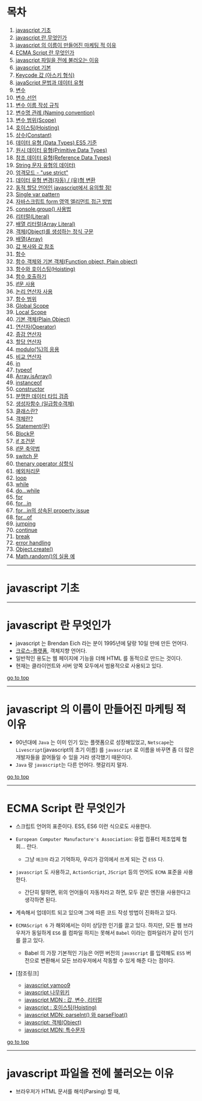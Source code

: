# 목차
  1. [javascript 기초](#javascript-기초)
  2. [javascript 란 무엇인가](#javascript-란-무엇인가)
  3. [javascript 의 이름이 만들어진 마케팅 적 이유](#javascript-의-이름이-만들어진-마케팅-적-이유)
  4. [ECMA Script 란 무엇인가](#ecma-script-란-무엇인가)
  5. [javascript 파일을 </body> 전에 불러오는 이유](#javascript-파일을--전에-불러오는-이유)
  6. [javascript 기본](#javascript-기본)
  7. [Keycode 값 (아스키 형식)](#keycode-값-아스키-형식)
  8. [javaScript 문법과 데이터 유형](#javascript-문법과-데이터-유형)
  9. [변수](#변수)
  10. [변수 선언](#변수-선언)
  11. [변수 이름 작성 규칙](#변수-이름-작성-규칙)
  12. [변수명 관례 (Naming convention)](#변수명-관례-naming-convention)
  13. [변수 범위(Scope)](#변수-범위scope)
  14. [호이스팅(Hoisting)](#호이스팅hoisting)
  15. [상수(Constant)](#상수constant)
  16. [데이터 유형 (Data Types) ES5 기준](#데이터-유형-data-types-es5-기준)
  17. [원시 데이터 유형(Primitive Data Types)](#원시-데이터-유형primitive-data-types)
  18. [참조 데이터 유형(Reference Data Types)](#참조-데이터-유형reference-data-types)
  19. [String 문자 유형의 데이터)](#string-문자-유형의-데이터)
  20. [엄격모드 - "use strict"](#엄격모드---use-strict)
  21. [데이터 유형 변경(자동) / (유)형 변환](#데이터-유형-변경자동--유형-변환)
  22. [동적 할당 언어인 javascript에서 유의할 점!](#동적-할당-언어인-javascript에서-유의할-점)
  23. [Single var pattern](#single-var-pattern)
  24. [자바스크립트 form 영역 엘리먼트 접근 방법](#자바스크립트-form-영역-엘리먼트-접근-방법)
  25. [console.group() 사용법](#consolegroup-사용법)
  26. [리터럴(Literal)](#리터럴literal)
  27. [배열 리터럴(Array Literal)](#배열-리터럴array-literal)
  28. [객체(Object)를 생성하는 정식 구문](#객체object를-생성하는-정식-구문)
  29. [배열(Array)](#배열array)
  30. [값 복사와 값 참조](#값-복사와-값-참조)
  31. [함수](#함수)
  32. [함수 객체와 기본 객체(Function object, Plain object)](#함수-객체와-기본-객체function-object-plain-object)
  33. [함수와 호이스팅(Hoisting)](#함수와-호이스팅hoisting)
  34. [함수 호출하기](#함수-호출하기)
  35. [if문 사용](#if문-사용)
  36. [논리 연산자 사용](#논리-연산자-사용)
  37. [함수 범위](#함수-범위)
  38. [Global Scope](#global-scope)
  39. [Local Scope](#local-scope)
  40. [기본 객체(Plain Object)](#기본-객체plain-object)
  41. [연산자(Operator)](#연산자operator)
  42. [증감 연산자](#증감-연산자)
  43. [할당 연산자](#할당-연산자)
  44. [modulo(%)의 응용](#modulo의-응용)
  45. [비교 연산자](#비교-연산자)
  46. [in](#in)
  47. [typeof](#typeof)
  48. [Array.isArray()](#arrayisarray)
  49. [instanceof](#instanceof)
  50. [constructor](#constructor)
  51. [분명한 데이터 타입 검증](#분명한-데이터-타입-검증)
  52. [생성자함수 (일급함수객체)](#생성자함수-일급함수객체)
  53. [클래스란?](#클래스란)
  54. [객체란?](#객체란)
  55. [Statement(문)](#statement문)
  56. [Block문](#block문)
  57. [if 조건문](#if-조건문)
  58. [if문 축약법](#if문-축약법)
  59. [switch 문](#switch-문)
  60. [thenary operator 삼항식](#thenary-operator-삼항식)
  61. [예외처리문](#예외처리문)
  62. [loop](#loop)
  63. [while](#while)
  64. [do...while](#dowhile)
  65. [for](#for)
  66. [for...in](#forin)
  67. [for...in의 상속된 property issue](#forin의-상속된-property-issue)
  68. [for...of](#forof)
  69. [jumping](#jumping)
  70. [continue](#continue)
  71. [break](#break)
  72. [error handling](#error-handling)
  73. [Object.create()](#objectcreate)
  74. [Math.random()의 실용 예](#mathrandom의-실용-예)

------

# javascript 기초

------

# javascript 란 무엇인가
  - javascript 는 Brendan Eich 라는 분이 1995년에 달랑 10일 만에 만든 언어다.
  - [크로스-플랫폼](https://ko.wikipedia.org/wiki/%ED%81%AC%EB%A1%9C%EC%8A%A4_%ED%94%8C%EB%9E%AB%ED%8F%BC), 객체지향 언어다.
  - 일반적인 용도는 웹 페이지에 기능을 더해 HTML 를 동적으로 만드는 것이다.
  - 현재는 클라이언트와 서버 양쪽 모두에서 범용적으로 사용되고 있다.

[go to top](#목차)

------

# javascript 의 이름이 만들어진 마케팅 적 이유
  - 90년대에 `Java` 는 이미 인기 있는 플랫폼으로 성장해있었고,  `Netscape`는 `Livescript`(javascript의 초기 이름) 를 `javascript` 로 이름을 바꾸면 좀 더 많은 개발자들을 끌어들일 수 있을 거라 생각했기 때문이다.
  - `Java` 랑 `javascript`는 다른 언어다. 햇갈리지 말자.

[go to top](#목차)

------

# ECMA Script 란 무엇인가
  - 스크립트 언어의 표준이다. ES5, ES6 이런 식으로도 사용한다.
  - `European Computer Manufacture's Association`: 유럽 컴퓨터 제조업체 협회... 란다.
    - 그냥 `에크마` 라고 기억하자, 우리가 강의에서 쓰게 되는 건 `ES5` 다.
  - `javascript` 도 사용하고, `ActionScript`, `JScript` 등의 언어도 `ECMA` 표준을 사용한다.
    - 간단히 말하면, 위의 언어들이 자동차라고 하면, 모두 같은 엔진을 사용한다고 생각하면 된다.
  - 계속해서 업데이트 되고 있으며 그에 따른 코드 작성 방법이 진화하고 있다.
  - `ECMAScript 6` 가 해외에서는 이미 상당한 인기를 끌고 있다. 하지만, 모든 웹 브라우저가 동일하게 `ES6` 를 컴파일 하지는 못해서 `Babel` 이라는 컴파일러가 같이 인기를 끌고 있다.
    - Babel 의 가장 기본적인 기능은 어떤 버전의 `javascript` 를 입력해도 `ES5` 버전으로 변환해서 모든 브라우저에서 작동할 수 있게 해준 다는 점이다.

  - [참조링크]
    - [javascript yamoo9](https://github.com/yamoo9/FDS/blob/4th/LECTURE/DAY05/javaScript.md)
    - [javascript 나무위키](https://namu.wiki/w/javaScript)
    - [javascript MDN : 값, 변수, 리터럴](https://developer.mozilla.org/ko/docs/Web/javaScript/Guide/Values,_variables,_and_literals)
    - [javascript : 호이스팅(Hoisting)](http://webruden.tistory.com/25)
    - [javascript MDN: parseInt() 와 parseFloat()](https://developer.mozilla.org/ko/docs/Web/javaScript/Reference/Global_Objects/parseInt)
    - [javascript:  객체(Object)](https://brunch.co.kr/@brunch92ny/8)
    - [javascript MDN: 특수문자](https://msdn.microsoft.com/ko-kr/library/2yfce773(v=vs.94).aspx)

[go to top](#목차)

------

# javascript 파일을 </body> 전에 불러오는 이유
  - 브라우저가 HTML 문서를 해석(Parsing) 할 때, <script> 태그를 만나면 그 안에 있는 javascript의 처리가 끝날 때까지 다른 HTML 해석을 멈춘다.
  - 사용자 입장에서 HTML 페이지가 화면에 다 렌더링 되기까지 더 오래 걸린다.
  - CSS, HTML 해석이 먼저 완료된 후, javascript를 불러오는 것이 사용자 입장에서는 더 빠르게 느껴진다.

[go to top](#목차)

------

# javascript 기본
  - 대소문자 구분한다.
  - 명령을 선언문과 선언식으로 구분할 수 있다.
    - 영어권에서는 Statement와 Expression 이라고 표현한다.
    - 혹은 구문과 표현식이라고 부르기도 한다.
    - [함수 선언과 표현](http://insanehong.kr/post/javascript-function/)
  - 주석은 한줄 주석은 // 사용하고, 여러 줄은 /* ~ */ 를 사용한다.

[go to top](#목차)

------

# Keycode 값 (아스키 형식)
  - javascript 에서 Key 이벤트로 값을 받아 사용한다.
  ![keycode-table](img/keycode-table.png)

[go to top](#목차)
      
------

# javaScript 문법과 데이터 유형

------

# 변수
  - javaScript 변수(Variable) 선언, 값을 할당

[go to top](#목차)

------

## 변수 선언
  - 변수(Variable) = 식별자(identifier) 
  - 초기 값은 할당되지 않음
    ```javascript
      var runch; // undefined가 기본 값
    ```
  - 선언된 변수에 값을 할당
  - 할당하는 역할을 수행하는 연산자 -> 할당(대입) 연산자
    ```javascript
      runch = 김밥;   // 김밥이란 이름의 변수를 찾음
    ```
  - var를 꼭 작성해야 한다. 안쓰면 문제를 야기시킨다.
  - 선언된 변수가 없으면 참조 오류(Reference Error) 발생!
  - Uncaught ReferenceError: 김밥 is not defined
    ```javascript
      runch = "김밥";
        // 김밥이란 문자열 데이터를 runch에 담음
      runch = '김밥';
        // 상동
      
      // 아래 영문의 경우도 마찬가지!
      runch = kimbab;
        // kimbab이란 변수를 찾음
      runch = 'kimbab';
        // kimbab이란 문자열 데이터를 runch에 담음
    ```
  - 변수를 선언함과 동시에 값을 할당하는 구문
    ```javascript
    var 변수_이름 = 값;
    var 변수_이름 = 다른_변수_이름;
      // 다른 변수에 할당된 값을 선언하는 변수에도 할당

    var dinner = '치맥';
      // 점심에 먹은 것을 저녁에도 먹고 싶지 않아!
    var dinner = runch;
      // 점심에 먹은 것을 저녁에도 먹자!
    ```

[go to top](#목차)

------

## 변수 이름 작성 규칙
  - 이름은 알아보기 쉽게, 이해하기 쉽게 명시적으로 지어야 한다.
  - 이름은 직관적으로 그것이 무엇을 말하며, 무엇을 행할 수 있는지 알게 지어야 한다.

  `<이름 지을 때 하지 말아야 할 것>`
  1. 공백으로 이름이 구분되게 지어서는 안된다.
      ```javascript
        var my name = 'yamoo9'; [X]
      ```
  2. 이름을 지을 때 첫 글자가 숫자여서는 안된다.
      ```javascript
        var 101Team = 'IoI'; [X]
        var 10px = 'Tem Pixel'; [X]
      ```
  3. 이름 지을 때 사용할 수 있는 특수문자는 정해져 있다.
    - _, $ 을 제외한 다른 특수문자는 사용할 수 없다.
      ```javascript
        var Team-101 = 'IoI'; [X]
        var @design-people = '디자인 피플'; [X]
      ```
  4. 대소문자를 구분하는 javaScript에서는 이름을 지을 때 관례가 있다.
    어긴다고 해서 문법에 오류가 발생하지는 않지만, 오래 전부터 내려오는 관습이 있다.

[go to top](#목차)

------

## 변수명 관례 (Naming convention)
  - 변수 이름은 _을 사용하여 이름을 구분한다.
  - 패턴(Pattern): 사용 빈도가 높다.
  - Single var pattern : var 변수 선언 키워드를 한 번만 사용하여 변수를 정의하는 패턴
    ```javascript
      var my_name, is_visible, has_children, remote_control;
    ```

  - 함수 이름은 카멜 케이스(camelCase) 표기법을 사용한다.
    - getName(), setAge(), showMeTheMoney(), blackSheepWall()

  - 함수 이름의 첫글자가 대문자인 경우는 특별한 함수일 가능성이 높다.
    - Navigation(), Tabs(), Carousel(), Component(), ..
    - Vue() 도 마찬가지!

[go to top](#목차)

------

## 변수 범위(Scope)
  - 전역 객체(Global Object): Window 객체
  - 전역 변수(Global Variable)
    - 전역 변수는 전역 객체의 속성이 된다. 변수를 전역에 선언 후 window.변수명
    - 어떤 함수의 바깥에 변수를 선언하면, 현재 문서의 다른 코드에 해당 변수를 사용할 수 있다.
    - 모든 구역(Block)에서 접근(Access)이 가능한 변수
    - 클라이언트 환경(Front-End)
      - 전역 객체(Global Object): Window 객체
    - 서버 환경(Back-End)
      - 전역 객체(Global object) : Global 객체
      ```javascript
        var type_of_my_phone = 'iPhone';
        console.log('전역 변수:', type_of_my_phone); // 'iphone'
      ```

  - 지역 변수(Local Variable)
    - 특정한 구역(Block)에서만 접근이 가능한 변수
    - 함수 내에 변수를 선언하면 지역 변수가 된다.
    - Block 문
      ```javascript
        {
          var type_of_my_phone = 'Apple Device';
          console.log('블록 내부 변수:', type_of_my_phone);
          // 'Apple Device'
        }
        console.log('전역 변수는 블록 내부의 변수에 영향을 받았나?:', type_of_my_phone);
        // ES6 부터는 블럭문 안에서 변수가 지역변수가 된다.
      ```

[go to top](#목차)

------

## 호이스팅(Hoisting)
  - 변수가 끌어올려지는 현상
  ```javascript
    // var somthing; // undefined이 기본값
    console.log('is exist variable `somthing`?:', somthing);
    var somthing = '썸씽~';
  ```
  - somthing에는 아직 값이 할당 되지 않아서, 자동으로 undefined 가 된다.

[go to top](#목차)

------

## 상수(Constant)
  - const 로 선언하게 되면 값이 재할당되지 않을 것이라는 신호다.
  - console 에서 간단하게 `var` 과 `const` 의 차이를 확인해 볼 수 있다.
  - 상수는 변수와 유사하나, 읽기 전용(Read Only)이다.
  - 한 번 선언된 상수는 재 선언될 수 없다. 
  - 뿐만 아니라 다른 값을 할당하는 것도 불가능하다.
  - 관례적으로 대문자로만 구성된 이름을 사용하여 변수와 구분 짓는다. (강제성 없음)
  - 배열과 객체의 값에는 접근하여 변경 할 수 있다.
  - 하지만 그냥 값은 변경 할 수 없다. 
  ```javascript
    const NUM = 1;

    const OBJ = {
      속성1 : 값1,
      속성2 : 값2
    };
    const ARR = [값1, 값2, 값3];

    console.log('OBJ:', OBJ);
    console.log('ARR:', ARR);
  ```

[go to top](#목차)

------


# 데이터 유형 (Data Types) ES5 기준

------

## 원시 데이터 유형(Primitive Data Types)
  - `undefined`
    - nothing
    - 형변환을 자동으로 변경 : 불리언 값으로 바뀌어 false값으로 됨.
    - 값을 할당하지 않은 변수는 `undefined` 값을 가진다.
  - `null`
    - nothing
    - 형변환을 자동으로 변경 : 불리언 값으로 바뀌어 false값으로 됨.
  - `Number`
    - 모든 숫자를 64비트 부동 소수점으로 저장한다.
    - 다른 언어에서처럼 정수, 실수의 구분이 없다. 숫자는 그냥 숫자일 뿐
    - 정수, 실수, 소수, 0, 1 모두 `Number` 에 포함된다.
  - `String`
    - 홑따옴표, 쌍따옴표로 묶인 텍스트    
    - ''(false): 값이 안들어 있기 때문에 부정으로 형변환이 된다.
    - ' '(true): 공백 문자를 값으로 인식한다. - 문자열을 표현한다.
    - 홀따옴표, 쌍따옴표로 묶인 텍스트(따옴표의 시작과 끝은 같아야한다)
    - 문자로서의 따옴표의 경우는 Escape(이스케이프) 처리해야 한다.
      ```javascript
      var str = "My record is \"20\" minutes";
      // str 의 값은 My record is "20" minutes
      // 쌍따옴표와 홑따옴표는 \ 를 사용해서 문자열 내부에 추가할 수 있다.
      ```
  - `Boolean`
    - true, false
  - `Symbol` 
    - ECMAScript6 에 추가됨

[go to top](#목차)

------

## 참조 데이터 유형(Reference Data Types)
  - `Function`(함수)
    - 수행을 위한 절차
      ```javascript
        var example = function(){};
      ```
  - `Array`(배열)
    - 값의 집합
    - 참고로 함수와 배열 모두 객체다. 원시형을 제외한 모든 형식은 모두 객체다.
      ```javascript
        var example = [값, 값, 값];
      ```
  - `Object`(객체)
    - 속성의 집합
      ```javascript
        var example = {
          프로퍼티 : 메소드,
          프로퍼티 : 메소드,
        };
      ```

[go to top](#목차)

------

## String 문자 유형의 데이터)
  - 따옴표(큰, 작은)로 묶인 텍스트 
    - "나의 하프 마라톤 달리기 기록은 50분이다." -> string
    - "나의 하프 마라톤 달리기 기록은 50분이다.' -> SyntaxError
    - "나의 하프 마라톤 달리기 기록은 50" 23'이다." -> SyntaxError
    - "나의 하프 마라톤 달리기 기록은 50\" 23\'이다." -> string / 이스케이트 처리
  - 사용할 때 유의점 
    - 따옴표의 시작과 끝이 같은 유형이어야 한다.
    - 문자 데이터 유형을 구분짓기 위한 따옴표가 아닌, 문자로서의 따옴표의 경우는 이스케이프(Escape) 처리해야 한다.
  - 예제
  ```javascript
    <p class="message" title="달리기 기록">나의 하프마라톤 기록은 50" 23'이다.</p>
    // 큰 따옴표 사용 시
    var message_html = "<p class=\"message\" title=\"달리기 기록\">나의 하프마라톤 기록은 50\" 23'이다.</p>";
    // 작은 따옴표 사용 시
    var message_html = '<p class="message" title="달리기 기록">나의 하프마라톤 기록은 50" 23\'이다.</p>';
  ```

[go to top](#목차)

------

# 엄격모드 - "use strict"
  - Strict mode 선언 방법: 코드의 최상단에 선언한다.
  ```javascript
    "use strict"

    function foo(){
      var example = 7;

    }
  ```
  - 일반적으로는 javascript 는 오류를 묵인하고 코드를 편하게 칠 수 있는 환경을 제공하지만, Strict 모드에서는 묵인하지 않는다.
  - [참조링크]
    - [Strict 모드에서 사용 할 수 없는 부분들](http://gyus.me/?p=384)

[go to top](#목차)

------

# 데이터 유형 변경(자동) / (유)형 변환
  - javaScript는 동적 데이터 유형 처리 언어
    - 그 말은, 변수 선언할 떄 데이터 형을 지정할 필요가 없다.
    - 자동으로 지정되서, 유형 타입 검증을 요구한다.
  - 변수를 사용하여 런타임(실시간, 웹 브라우저에서 실행 중인 상황) 중에 값의 유형을 변경할 수 있다. (단점)
  - 문자열 + 숫자 -> 문자열이 높기 때문에 문자열이 된다.
  ```javascript
    // 변수 선언 시에 문자 유형의 데이터 값을 변수에 할당했지만,
    var process_my_work = '논리에 기반한 선별적 디자인 프로세스';

    // 웹 브라우저에서 실행 중인 상황에 사용자의 코드에 따라 값의 유형이 바뀔 수 있다. (너무나 쉽게)
    process_my_work = false;        // 문자 -> 불리언으로 변경
    process_my_work = function(){}; // 불리언 -> 함수로 변경
  ```

  1. Number → String
    ```javascript
      // 세 방식 모두 Number 형에서 String 형식으로 데이터를 변환한다.
      // 방식의 차이일뿐, 결과값은 모두 같다.
      var first = String(num);
      var second = num + '';
      var third = num.toString();
    ```
  2. String → Number
    ```javascript
      // 숫자만으로 구성된 문자열에 -, +, *, / 를 사용할 시에 Number 데이터형이 반환된다.
      var str = "29382947";
      // str-0, str+1, str*1, str/1
      // 브라우저 콘솔창에 시도해보자.

      // 문자데이터(숫자 + 문자를 포함하는 문자)를 숫자로 변환
      // window.parseInt()   : 단위를 제거하고 정수값 반환
      // window.parseFloat() : 단위를 제거하고 실수 값 반환
      var width = "1024px";
      width = parseInt(width);	// 이 작업을 거치면 width 에는 px 문자열을 제외한 1024 라는 숫자값이 할당됨

      var height = "45.55%";
      height = parseFloat(height);	// width 에는 % 를 제외한 실수 값인 45.55 가 할당됨

      // 진법 매개변수를 포함하는게 정확하다.
      console.log( parseInt("1111", 2) );		// 2진수 1111 을 받아들임, 결과값은 15
    ```
  3. Data → Boolean 
    ```javascript
      // 데이터를 불리언 형식으로 변경

      // False 결과
      Boolean(null);
      Boolean(undefined);
      Boolean(0);
      Boolean("");

      // True 결과
      Boolean(1);
      Boolean(4);
      Boolean(312312);
      Boolean("John");
      Boolean(23.43);
    ```
  4. null, undefined
    ```javascript
      console.log(!null);	// true
      console.log(!!null); // false

      console.log(!undefined); // true
      console.log(!!undefined); //false

      console.log(null + ''); // null
      console.log(null+''); // string

      console.log(undefined + ''); // undefined
      console.log(typeof(undefined + '')); // string

      console.log(null + 10);	// 10
      console.log(undefined + 10) // NaN

      console.log(Number(null)); // 0
      console.log(Number(undefined)); // NaN
    ```

[go to top](#목차)

------

# 동적 할당 언어인 javascript에서 유의할 점!
  ```javascript
    var a, b, c;
    a = 10;
    b = 7;
    c = a + b; // 17

    a = 10;
    b = '칠'; // 사용자가 잘못된 유형을 입력한 경우!!
    c = a + b; // '10칠' 의도치 않는 결과를 가져온다.
  ```

[go to top](#목차)

------

# Single var pattern
  ```javascript
    var x = 'X', 
        y = 'Y', 
        z = 'Z';
  ```

[go to top](#목차)

------

# 자바스크립트 form 영역 엘리먼트 접근 방법
  * 일반적으로 자바스크립트에서 HTML 엘리먼트에 접근시 getElement(s)By* 와 같은 메소드를 통해 가능하다.
  * form 영역 엘리먼트의 경우 전역객체(window)에서 엘리먼트의 name 값으로 직접 접근할 수 있다.
  * 단, name의 값이 자바스크립트 문법 규칙에 어긋나지 않아야 한다.
  - 예시
    ```html
      <form name="user_info">
        <div>
          <label for="user-name">이름</label>
          <input id="user-name" name="user_name" type="text">
        </div>
        <div>
          <label for="user-email">이메일</label>
          <input id="user-email" name="user_email" type="email">
        </div>
        <div>
          <label for="user-gender">성별</label>
          
          <input id="user-gender" name="user_gender" type="radio" value="male" checked> 남성
          <input name="user_gender" type="radio" value="female"> 여성
        </div>
        <div>
          <label for="user-age">나이</label>
          <input id="user-age" name="user-age" type="number">
        </div>
        <button type="submit">확인</button>
      </form>
    ```
    ```javascript
      // name="user_name" 인 input 엘리먼트 접근
      var user_name = document.user_info.user_name;
      console.log(user_name.value);

      // name="user-age" 인 input 엘리먼트는 접근 할 수 없다. ('-' 문자 javascript 문법에 어긋남)

    ```

[go to top](#목차)

------

# console.group() 사용법
  - 콘솔에 메시지를 쓰고 콘솔에 보낸 모든 향후 메시지를 들여 쓰지 않도록 중첩된 블록을 연다. 블록을 닫으려면 console.groupEnd ()를 호출한다.
  ```javascript
    console.group("메시지 그룹");
    console.log("로그 메시지 1");
    console.log("로그 메시지 2");
    console.groupEnd();
  ```
  ![console_group](/Users/fdevjm/Desktop/FDS04_Summary/README/img/console_group.png)

[go to top](#목차)

------

# 리터럴(`Literal`)
  - 값 그 자체다. 변수가 아니다.
  - 배열도 객체다. 

[go to top](#목차)

------

# 배열 리터럴(Array Literal)
  ```javascript
    var coffees = ["Irish Cream", "Vanilla Blonde", "Hazulnut"];	// 일반적인 배열 객체

    var missing = ["파이리", , "Angel"];
    // 지정되지 않은 요소를 설정할 수 있다. 파이리 다음 요소는 undefined 로 지정된다.
  ```

[go to top](#목차)

------

# 객체(Object)를 생성하는 정식 구문
  ```javascript
    var num = new Number(10);	// 숫자 생성자 함수를 통해 숫자 객체가 생성됨
    num.valueOf();	// 숫자 10 에 접근하기 위해서는 메소드를 사용해야 한다.
  ```
  ```javascript
    var str = new String("How are you?");	// 문자열 생성자 함수를 통한 생성
    str.valueOf();	// 마찬가지로 How are you 라는 문자열에 접근하기 위해선 메소드를 사용해야 한다.
  ```
  ```javascript
    var arr = new Array('one', 'two', 'three'); // 배열 생성자 사용
    var arr = ['pasta', 'soup'];	// 배열 리터럴 사용
  ```
  ```javascript
    var Obj = new Object();	// 객체 생성자 사용
    var Obj = {};	// 객체 리터럴 사용
  ```

[go to top](#목차)

------

# 배열(Array)
  ```javascript
    var arr = ["909", 909, "HI"];	// 배열 선언

    console.log( arr[0] );	// 909 출력

    arr.push("안녕");	// arr 의 4번째 요소로 "안녕" 이 추가된다.

    arr.pop(); // arr 의 마지막 요소를 제거한다.
  ```
  - 연관형 배열 표기법
  ```javascript
    var music_list = [];

    // Index 를 사용하여 추가
    music_list[0] = 'Have nothing';
    music_list[1] = 'You are my love';


    // key 값을 사용하여 추가
    music_list['author'] = 'TakeFive';
    music_list['maker'] = 'E-soul';
    music_list['location'] = 'Germany';

    // 값 접근 방법
    console.log( music_list['author'] );	// TakeFive 가 출력됨
  ```

[go to top](#목차)

------

# 값 복사와 값 참조
  - 원시 데이터형은 값 복사가 이루어진다.
    - Number, string, boolean, null, undefined
      ```javascript
        var num = 49; 
        var num_two = num;

        num = 50;	// 이제 num 은 50의 값을 가진다.

        console.log(num);	// 50 이 출력된다.
        console.log(num_two);	// 복사했던 49가 그대로 num_two 에 있게되어, 49가 출력된다.
      ```

  - 객체는 값 참조가 이루어진다.
  ```javascript
    var arr = [1, 2, 3, 4];
    var arr_two = arr;	// arr_two 는 arr 를 참조한다.

    console.log(arr_two);	// [1, 2, 3, 4] 가 보인다. 아직까지는 값이 복사 된 것 같다.

    arr.push("HI"); // arr 에 "HI" 라는 문자열을 추가한다.

    console.log(arr);	 // 생각했던대로 [1, 2, 3, 4, 5] 가 출력된다.
    console.log(arr_two);  	// arr 과 같은 [1, 2, 3, 4, 5] 가 출력된다.

    // arr 과 arr_two 은 같은 배열을 참조하므로 같은 값이 출력된다.
    // 심심하면 .pop() 을 사용하여 콘솔해서 확인해 보는 것도..  :-)

  ```

[go to top](#목차)

------

# 함수

------

## 함수 객체와 기본 객체(Function object, Plain object)
  - 함수는 두 가지 방법으로 표현할 수 있다.
    - 함수 선언문(Function statement)
      ```javascript
        function calculate(){
          ...
        }
      ```
    - 함수 표현식(Function expression)
      - 변수에 함수 참조값이 들어가 있는 형태
        ```javascript
          var calculate = function() {
            ...
          };
        ```
  - 함수 생성자를 통해서도 함수 객체를 생성할 수 있다.
    ```javascript
      var func = new Function('console.log("Create function object...")');
    ```

[go to top](#목차)

------

## 함수와 호이스팅(Hoisting)
  ```javascript
    calWidth();		// 이 함수는 작동하지 않는다.
    calHeight();	// 이 함수는 작동한다.
    var calWidth = function(){
    };
    function calHeight(){
    }
    // 이유는 아래의 코드블락에서 볼 수 있다.
  ```
  ```javascript
    // 실제로 코드가 실행되면 호이스팅으로 인해 아래와 같은 코드로 해석된다.
    // function 선언문과 변수는 코드의 최상단으로 끌어올려진다.
    function calHeight(){
    }
    var calWidth;
    calWidth();	// 에러 발생, calWidth 는 아직 함수가 아님
    calHeight();
    calWidth = function(){
    }
    // calWidth 함수는 이 부분부터 사용해야 정상적으로 작동한다.
  ```

[go to top](#목차)

------

## 함수 호출하기
  - 함수인지 검증 후 실행

[go to top](#목차)

------

### if문 사용
  ```javascript
    if ( isFunction(registerUserInfo) ) {
        registerUserInfo();
    }
  ```

[go to top](#목차)

------

### 논리 연산자 사용
  ```javascript
    isFunction(getUserInfo) && getUserInfo();
  ```

[go to top](#목차)

------

## 함수 범위

------

### Global Scope
  ```javascript
    var g_scope = '전역 변수';
  ```

[go to top](#목차)

------

### Local Scope

  - 호이스팅 발생 시 순서
    1. 일단 함수 안에서 찾는다. (지역)
    2. 없으면 다음으로 변수 영역에서 찾는다.
    3. 없으면 다음으로 Parameters(매개변수) 영역에서 찾는다.
    4. 없으면 다음으로 함수를 포함하는 상위 영역에서 찾는다.
    5. 없으면 다음으로 전역에서 찾는다.
    6. 그래도 없으면 ReferenceError 발생!

  ```javascript
    function localScope() {
      console.log('g_scope:', g_scope);

      // 아래의 함수값이 어떻게 나올까?
      innerScopeFn();

      // 1)
      function innerScopeFn() {
          var l_scope = '지역 변수';
          console.log('l_scope:', l_scope);
      }
      // ——> '지역 변수'
      
    }
  ```
  ```javascript
    function localScope() {
        console.log('g_scope:', g_scope);

        // 아래의 함수값이 어떻게 나올까?
        innerScopeFn();

        // 2)
        var innerScopeFn = function() {
            var l_scope = '지역 변수';   
            console.log('l_scope:', l_scope);
        }
        // ——> typeError
        // Why? 함수 표현식은 변수만 호이스팅되기 때문에 innerScopeFn 값은 undefined가 된다.
        // 따라서 innerScopeFn는 함수가 아니게 되므로 실행 시 콘솔에는 typeError가 뜬다.
    }
  ```

[go to top](#목차)

------

# 기본 객체(Plain Object)
  - 속성(key) : 값(value) 의 쌍(Pair) 로 구성된 집합체(Collection)
  ```javascript
    var Person = {
      name: "John",
      address: "100 Main st",
      phone: "+1 416 554 3342"
    };
    // Person 이라는 객체를 생성함
    // Person 에는 name, address, phone 의 속성이 있다. (key)
    // 그리고 각각의 속성에는 John, 100 Main st, +1 416 554 3342 라는 값이 들어 있다. (value)

    // 속성의 값에 접근하는 방법은 아래 두 가지로 할 수 있다.
    Person.name;		// John
    Person.["name"];	// John
  ```
  ```javascript
    // 객체 내부에 객체를 넣을 수도, 함수를 넣을 수도 있다.
    var Fastcampus = {
      size: 20,
      students: {
        number: 10,
        type: "4th"
      },
      addStudent: function(){
        
      },
      location: "Seoul"
    };
  ```
  ```javascript
    // 객체의 속성 추가
    Fastcampus.capacity = 50;	// 간단하게 capacity 라는 속성이 추가된다.
    // 객체의 속성 제거
    delete Fastcampus.capacity;	// delete 키워드를 사용해 capacity 속성을 Class 객체에서 삭제한다.
    // 일반적으로 delete 를 사용해서 객체의 속성을 제거할 수 있지만
    // 전역 객체의 이미 설정되 있는 속성에는 접근할 수 없다.
  ```

[go to top](#목차)

------

# 연산자(Operator)

------

## 증감 연산자
  + 숫자 데이터를 증감 시키는 연산자
  + 변수에 적용되는 위치에 따라 연산 순서가 달라진다. (선연산 : `++i` / 후연산 : `i++`)

  - `++` (증가 연산자)
    - 데이터 값을 1 증가 시킨다.
      ```javascript
        var k = 1;  // k : 1
        k++;        // k : 1
        ++k;        // k : 3
      ```
  - `--` (감소 연산자)
    - 데이터 값을 1 감소 시킨다.
      ```javascript
        var k = 3;  // k : 3
        k--;        // k : 3
        --k;        // k : 1
      ```

[go to top](#목차)

------

## 할당 연산자
  - 우변의 값 좌변의 값을 연산자로 연산한 결과값을 좌변의 연산자에 할당한다.
  
  | `+=`  | `-=`  |  `*=` | `/=`  | `%=`  |
  |:-:|:-:|:-:|:-:|:-:|
  | 덧셈 할당 | 뺄셈 할당   | 곱셈할당  | 나눗셈 할당  | 나머지 할당  |

[go to top](#목차)

------

## modulo(%)의 응용
  - 정수 전체에 대하여 어떤 수 x로 나눴을때의 나머지는 0 과 x-1 사이의 정수다. 따라서 x가지의 분기를 만들때 %연산자를 응용할 수 있다. 예를 들어 carousel 등.

[go to top](#목차)

------

## 비교 연산자
  | `==`,  `===`  | `!=`,  `!==`  | `<`, `>`, `>=, <=`  |
  |:-:|:-:|:-:|:-:|:-:|
  | 피 연산자 동일 값 여부 | 피 연산자 비동일 값 여부 | 피 연산자의 크고 작은 값 비교 | 

  * `==(!=)`와 `===(!==)`의 차이  
  자바스크립트의 자동형변환은 ==, != 연산자 사용시에도 일어난다. 이에 대하여 데이터 형까지 같음(같지않음)을 엄격하게 검사하는 연산자가 ===(!==) 이다.

[go to top](#목차)

------

## in
  ```js
    // string형 값인 property_name과 같은 이름의 property을 obj가 소유하고 있다면
    // true를 반환, 아니면 false를 반환.
     property_name in  obj
  ```

[go to top](#목차)

------

# typeof
  > typeof _Object_  
  - 객체 타입 반환
  - typeof의 문제점
    ```javascript
      typeof(123);	// 결과: number
      typeof("123");	// 결과: string

      var func = function(){};
      typeof(func);	// 결과: function

      var obj = {};
      typeof(obj);	// 결과: object

      var array = [];
      typeof(array);	//결과: object

      var is_this_bug = null;
      typeof(is_this_bug);	//결과: object.
      // 원시형태인 null 은 결과값으로 null 을 반환해야 하는게 정상이다.
      // MDN 에는 object (ECMAScript 의 버그로, null이어야 함)... 이라고 명시되어 있다.
    ```
    - 배열, null을 포함하여 constructor가 객체를 구분하지 못하고 'object'를 반환한다.

[go to top](#목차)

------

# Array.isArray()
  - Array.isArray(_Object_)

  - 객체가 배열인지 확인
  - 배열이면 true 값을 반환하며, 아닌경우 false를 반환한다.
    ```javascript
      Array.isArray([]);              // true
      Array.isArray(new Array());     // true
      Array.isArray('Array');         // false
    ```

[go to top](#목차)

------

# instanceof 
  > _Object_ instanceof _constructor_
  - 객체의 생성자 확인
  - primitive type는 객체로 랩핑 되어 검사가 가능하나 불완전하다. 또한 null과 undefined에 대해선 오류를 내보낸다.
    ```javascript
      new Array()     instanceof Array;   // true
      new Array()     instanceof Object;  // true
      90              instanceof Number;  // false
      new Number(90)  instanceof Number;  // true
      null            instanceof null;    // ERR!
      ({})            instanceof Object;  // true, 오브젝트 리터럴 노테이션으로 생성된 오브젝트
    ```
  - instanceof 문제점
    1. primitive type에는 사용할 수 없다
    2. 부모 클래스에 대한 연산결과를 구분 할 수 없다

[go to top](#목차)

------

# constructor
  > _Object_.constructor
  
  - 객체의 속성 확인
  - null, undefined 와 같이 객체가 아닌 유형에는 사용할 수 없다.    
    ```javascript
      new Array().constructor === Array;      // true
      false.constructor       === Boolean;    // true
      null.constructor        === null;       // ERR!
    ```

[go to top](#목차)

------

# 분명한 데이터 타입 검증
  > Object.prototype.toString.call(_data_);
  - _data_ 에서 Object.prototype.toString 함수를 빌려(call), 해당 객체의 타입을 반환
  - 대소문자가 구분된 `[object` _`Type`_`]` 포멧으로 반환되므로, `slice`와 `toLowerCase` 함수를 이용하여 가공한다.
  ```javascript
    function type(obj){
        return Object.prototype.toString.call(obj).slice(8,-1).toLowerCase();
    }

  ```
[go to top](#목차)
------

# 생성자함수 (일급함수객체)
  - 모든 생성자가 생성자로써 활용될 수 있는 능력은 prototype 프로퍼티에서 온다.
  - prototype 프로퍼티는 프로토타입 객체를 참조하며
  - 객체 생성시 new 생성자(); 참조하고 있는 프로토타입 객체로부터 구조를 상속받는다.
  - 생성된 객체의 constructor는 생성자를 참조한다.

  ![OOP](img/diagram_prototype.png "Relation of constructor and object")

  ## 클래스란?
    - OOP에서 사용자 정의 데이터 형의 프로퍼티(멤버 변수, 메소드)의 추상적 명세. 구체적인 값과 상태에 대해서 완전히 독립적이다.

  ## 객체란?
    - 클래스의 구조 위에 구체적인 값과 상태(메모리에 할당된 상태)를 갖는다. 객체는 클래스의 instance다.
    - 한 클래스의 객체끼리는 그 구조가 같지만 물리적으로는 완전히 불리된 존재들이다.

[go to top](#목차)

------

# Statement(문)

------

## Block문
  > 코드를 묶는 기본적인 문법
  > 대괄호({})로 범위 결정하나 변수의 범위를 정의하지는 않는다.

[go to top](#목차)

------

## if 조건문
  - `if ... else 문`
    - 특정 조건을 만족할 경우 수행할 블록(Block)을 정할 수 있다.
      ```javascript
        if ( /* 결과값이 boolean형인 표현식1 */ ) {
          /* 표현식1이 true일 경우 실행될 문장*/
        } else if (/* 결과값이 boolean형인 표현식2 */) {
          /* 표현식1이 false이면서 표현식2가 true일 경우 실행될 문장 */
        } else {
          /* 표현식1과 표현식2가 모두 false일 경우 실행될 문장 */
        }

        if (condition1) {
          statement_1;  //condition1이 true 일 경우 수행
        }

        if (condition2) {
          statement_1;  //condition2가 true 일 경우 수행
        } else {
          statement_2;  //condition2가 false 일 경우 수행
        }
      ```
  - `else if` 문을 추가하여 조건을 추가할 수 있다.
  - if 문 내부 블록이 1 line인 경우 블록문({})을 생략할 수 있다.

  - condition에 거짓으로 판단되는 값
    - false
    - undefined
    - null
    - 0
    - NaN
    - ""

[go to top](#목차)

------

## if문 축약법
  - &&, || 연산자를 이용해 소스코드를 줄일 수 있다.
  ```javascript
    condition && statement;     //condition이 true일 경우 statement 수행
    condition || statement;     //condition이 false일 경우 statement 수행
  ```

[go to top](#목차)

------

## switch 문
  > 값과 조건이 일치하는 경우 하위 문장 실행
  - 각 case의 실행문과 다음 case 사이에 `break;`를 넣어주지 않으면 조건에 부합한 case부터 마지막 case 또는 default까지의 실행문이 전부 실행된다.
  ```javascript
    switch (expression) {
      case label_1:     // => if (expression == label_1)
        statements_1
        [break;]        // break 문을 만날때까지 수행
      case label_2:     // => if (expression == label_2)
        statements_2
        [break;]
        ...
      default:          // 일치하는 case 조건이 없을 경우 수행(생략 가능)
        statements_def
        [break;]
    }
  ```

[go to top](#목차)

------

## thenary operator 삼항식
  ```js
  /* 결과값이 boolean형인 표현식 */ ? /* 표현식이 true일때 실행될 표현식 */ : /* 표현식이 false일때 실행될 표현식 */
  ```

[go to top](#목차)

------

## 예외처리문
  - `throw 문`
    - 예외 시, 사용할 값을 포함하는 표현
    > throw [ String | Number | Boolean | Function ... ]
  - `try...catch 문`
    ```javascript
      try{
          // 블록 내부 구문을 수행
      } catch (e){
          // try 블록에서 발생하는 예외를 처리하는 블록
      } finally {
          // try-catch 수행 후 return 값과 관계없이 항시 수행
      }
    ```

[go to top](#목차)

------

# loop

------

## while
  ```js
    while( /* 결과값이 boolean형인 표현식 */ ) {
      /* 표현식이 true이면 실행될 문장 
      * 문장이 끝나면 다시 표현식을 평가한다.
      */
    }
  ```

[go to top](#목차)

------

## do...while
  ```js
    do {
      /* 최소 1회 실행된후 
      * 표현식이 true면 다시 실행.
      * 문장이 끝나면 표현식을 평가한다.
      */
    } while ( /* 결과값이 boolean형인 표현식 */ )
  ```

[go to top](#목차)

------

## for
  ```js
    // 기본적으로 for문의 세 선언부는 필수가 아니다.
    // 그러나 비워둘 경우 실용성이 없다.
    for ( /* 변수 선언부, for문 진입시 최초 1회만 실행 */ ; /* 결과값이 boolean인 표현식1, for문 따라 반복평가 */ ; /* 표현식2, for문 따라 반복실행 */ ) {
      /* 표현식1이 ture이면 실행될 문장
      * 문장이 끝나면 표현식1을 재 평가.
      */
    }
    for (var i, l; i<l; i++ ){
      실행
    }
  ``` 

[go to top](#목차)

------

## for...in
  ```js
    for (/* cursor */ in /* obj */) {
      /*
      * cursor에 obj의 가시적 프로퍼티중 하나의 이름(문자열값)을 대입한다.
      * obj[cursor] 와 같은 형태로만 참조할 수 있다.
      * obj엔 object, array등이 올 수 있다.
      * obj 내의 모든 가시적 프로퍼티들을 전부 순회할 때 까지 반복.
      */
    }
  ```

[go to top](#목차)

------

## for...in의 상속된 property issue
  ```js
    for (/* cursor */ in /* obj */) {
      // 이 if문을 통해 obj 고유의 property만을 걸러낼 수 있다.
      if obj.hsOwnProperty(cursor)
    }
  ```

[go to top](#목차)

------

## for...of
  ```js
    for (/* cursor */ of /* obj */) {
      /*
      * cursor에 obj의 가시적 프로퍼티중 하나의 이름(문자열값)을 대입한다.
      * obj[cursor] 와 같은 형태로만 참조할 수 있다.
      * obj엔 array, map등 유사배열객체가 올 수 있다.
      * 그러나 object등 property에 순서가 없는 객체는 올 수 없다.
      * obj 내의 모든 가시적 프로퍼티들을 전부 순회할 때 까지 반복.
      */
    }
  ```

[go to top](#목차)

------

# jumping

------

## continue
  - 기본 사용법
  ```js
    label1: /* 실행문 */
    label2: /* 실행문 */
    continue /* lable */; // 해당 label로 실행 루틴을 강제 이동시킨다.
  ```
  - 반복문 내부에서의 응용법
  ```js
    while( /* ... */){
      /* 실행문 */
      if( /* ... */){
        continue; // if의 조건이 true 일때 당회 반복문의
                  // 나머지 실행문을 무시하고 차회 반복으로 진입한다.
      }
      /* 실행문 */
    }
  ```

[go to top](#목차)

------

## break
  - 기본 사용법
  ```js
    label1: {
      /* 실행문 */
      label2: {
      /* 실행문 */ 
      break /* lable */; // 해당 label의 block 밖으로 루틴을 강제 이동시킨다.
                          // continue와는 다르게 label block 안에 있어야 한다.
                          // break문 뒤의 나머지 실행문들은 무시된다.
      /* 실행문 */ 
      }
      /* 실행문 */
    }
  ```
  - 반복문 내부에서의 응용법
  ```js
    while( /* ... */){
      /* 실행문 */
      if( /* ... */){
        break; // if의 조건이 true 일때 당회 반복문의
              // 나머지 실행문을 무시하고 차회 실행도 무시하며
              // 반복문 밖으로 나간다.
      }
      /* 실행문 */
    }
  ```

[go to top](#목차)

------

## error handling
  ```js
    try {
      /* 문 */
    } catch(error) {
      /* try 내의 문장에서 실행 오류가 발생한 경우
      * error 핸들링 메시지 수행
      * throw문이 주로 쓰인다.
      */
    } finally {
      /*
      * 에러 발생 여부와 상관 없이 try 문이 종료 된 후 실행된다.
      */
    }
  ```

[go to top](#목차)

------

# Object.create()
  ```js
    var newObj = Object.create(proto[, propertiesObject]);
    // proto를 상속하는 새로운 객체를 만들어 반환한다.
    // 옵션으로 열거형 객체 propertiesObject를 제공하면 proto에서 상속받는 property 외에 새 객체 고유의 property를 만들 수 있다.
  ````

[go to top](#목차)

------

# Math.random()의 실용 예
  ```javascript
    // 두 인자는 number 타입이어야 한다. validation 루틴은 생략.
    function radomNumber( scale, base ){
      scale = scale || 2;
      base = base || 0;

      // scale == 1 이면 난수의 발생의 의미가 없다.
      if(scale === 1){
        return base;
      }

      return Math.floor( ( Math.random() * scale ) + base );
    }
  ```
  ```javascript
    // 두 인자는 number 타입이어야 한다. validation 루틴은 생략.
    function randomRange( num1, num2 ) {
      var min, max;

      // num1, num2 두 수의 차이가 0이면 난수의 발생의 의미가 없다.
      if(num1 === num2){
        return num1;
      }

      if (num1 < num2) {
        min = num1;
        max = num2;
      } else {
        min = num2;
        max = num1;
      }
      return randomNumber( (max - min + 1), min);
    }
  ```

[go to top](#목차)

------

[Index바로가기](https://github.com/seromkim1005/study)